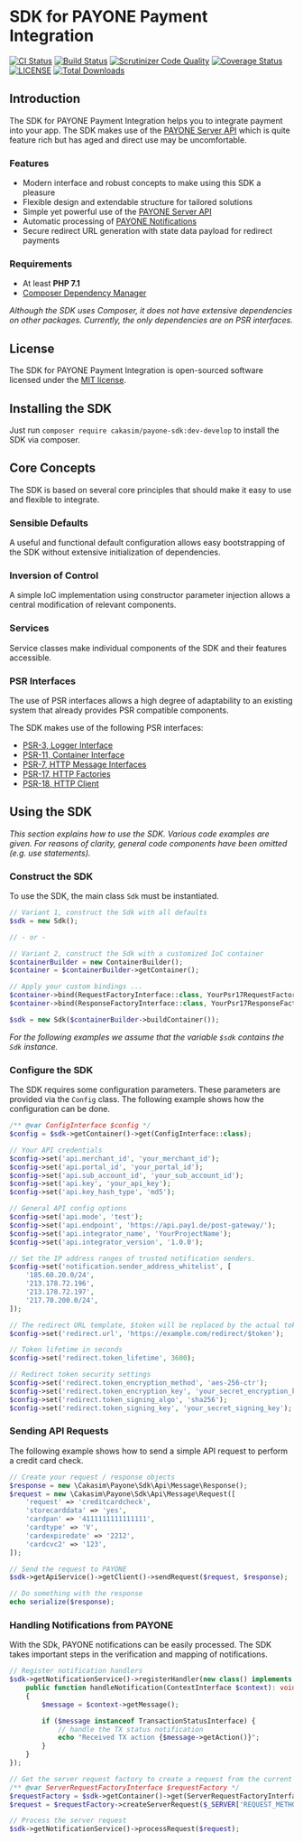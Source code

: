 SDK for PAYONE Payment Integration
==================================

[![CI Status](https://github.com/Cakasim/php-payone-sdk/workflows/CI/badge.svg?branch=master)](https://github.com/Cakasim/php-payone-sdk/actions)
[![Build Status](https://travis-ci.org/Cakasim/php-payone-sdk.svg?branch=master)](https://travis-ci.org/Cakasim/php-payone-sdk)
[![Scrutinizer Code Quality](https://scrutinizer-ci.com/g/Cakasim/php-payone-sdk/badges/quality-score.png?b=master)](https://scrutinizer-ci.com/g/Cakasim/php-payone-sdk/?branch=master)
[![Coverage Status](https://coveralls.io/repos/github/Cakasim/php-payone-sdk/badge.svg?branch=master)](https://coveralls.io/github/Cakasim/php-payone-sdk?branch=master)
[![LICENSE](https://img.shields.io/github/license/Cakasim/php-payone-sdk.svg)](LICENSE)
[![Total Downloads](https://poser.pugx.org/cakasim/payone-sdk/downloads)](https://packagist.org/packages/cakasim/payone-sdk)

Introduction
------------

The SDK for PAYONE Payment Integration helps you to integrate payment into your app. The SDK makes use of the
[PAYONE Server API](https://docs.payone.com/display/public/PLATFORM/Channel+Server+API) which is quite feature rich
but has aged and direct use may be uncomfortable.

### Features

 - Modern interface and robust concepts to make using this SDK a pleasure
 - Flexible design and extendable structure for tailored solutions
 - Simple yet powerful use of the [PAYONE Server API](https://docs.payone.com/display/public/PLATFORM/Channel+Server+API)
 - Automatic processing of [PAYONE Notifications](https://docs.payone.com/pages/releaseview.action?pageId=1213962)
 - Secure redirect URL generation with state data payload for redirect payments

### Requirements

 - At least **PHP 7.1**
 - [Composer Dependency Manager](https://getcomposer.org)

*Although the SDK uses Composer, it does not have extensive dependencies on other packages.
Currently, the only dependencies are on PSR interfaces.*

License
-------

The SDK for PAYONE Payment Integration is open-sourced software licensed under the [MIT license](LICENSE).

Installing the SDK
------------------

Just run `composer require cakasim/payone-sdk:dev-develop` to install the SDK via composer.

Core Concepts
-------------

The SDK is based on several core principles that should make it easy to use and flexible to integrate.

### Sensible Defaults

A useful and functional default configuration allows easy bootstrapping of the SDK without
extensive initialization of dependencies.

### Inversion of Control

A simple IoC implementation using constructor parameter injection allows a central
modification of relevant components.

### Services

Service classes make individual components of the SDK and their features accessible.

### PSR Interfaces

The use of PSR interfaces allows a high degree of adaptability to an existing system
that already provides PSR compatible components.

The SDK makes use of the following PSR interfaces:

 - [PSR-3, Logger Interface](https://www.php-fig.org/psr/psr-3/)
 - [PSR-11, Container Interface](https://www.php-fig.org/psr/psr-11/)
 - [PSR-7, HTTP Message Interfaces](https://www.php-fig.org/psr/psr-7/)
 - [PSR-17, HTTP Factories](https://www.php-fig.org/psr/psr-17/)
 - [PSR-18, HTTP Client](https://www.php-fig.org/psr/psr-18/)

Using the SDK
-------------

*This section explains how to use the SDK. Various code examples are given.
For reasons of clarity, general code components have been omitted
(e.g. use statements).*

### Construct the SDK

To use the SDK, the main class `Sdk` must be instantiated.

```php
// Variant 1, construct the Sdk with all defaults
$sdk = new Sdk();

// - or -

// Variant 2, construct the Sdk with a customized IoC container
$containerBuilder = new ContainerBuilder();
$container = $containerBuilder->getContainer();

// Apply your custom bindings ...
$container->bind(RequestFactoryInterface::class, YourPsr17RequestFactory::class);
$container->bind(ResponseFactoryInterface::class, YourPsr17ResponseFactory::class);

$sdk = new Sdk($containerBuilder->buildContainer());
```

*For the following examples we assume that the variable `$sdk`
contains the `Sdk` instance.*

### Configure the SDK

The SDK requires some configuration parameters. These parameters
are provided via the `Config` class. The following example shows how
the configuration can be done.

```php
/** @var ConfigInterface $config */
$config = $sdk->getContainer()->get(ConfigInterface::class);

// Your API credentials
$config->set('api.merchant_id', 'your_merchant_id');
$config->set('api.portal_id', 'your_portal_id');
$config->set('api.sub_account_id', 'your_sub_account_id');
$config->set('api.key', 'your_api_key');
$config->set('api.key_hash_type', 'md5');

// General API config options
$config->set('api.mode', 'test');
$config->set('api.endpoint', 'https://api.pay1.de/post-gateway/');
$config->set('api.integrator_name', 'YourProjectName');
$config->set('api.integrator_version', '1.0.0');

// Set the IP address ranges of trusted notification senders.
$config->set('notification.sender_address_whitelist', [
    '185.60.20.0/24',
    '213.178.72.196',
    '213.178.72.197',
    '217.70.200.0/24',
]);

// The redirect URL template, $token will be replaced by the actual token value.
$config->set('redirect.url', 'https://example.com/redirect/$token');

// Token lifetime in seconds
$config->set('redirect.token_lifetime', 3600);

// Redirect token security settings
$config->set('redirect.token_encryption_method', 'aes-256-ctr');
$config->set('redirect.token_encryption_key', 'your_secret_encryption_key');
$config->set('redirect.token_signing_algo', 'sha256');
$config->set('redirect.token_signing_key', 'your_secret_signing_key');
```

### Sending API Requests

The following example shows how to send a simple API request
to perform a credit card check.

```php
// Create your request / response objects
$response = new \Cakasim\Payone\Sdk\Api\Message\Response();
$request = new \Cakasim\Payone\Sdk\Api\Message\Request([
    'request' => 'creditcardcheck',
    'storecarddata' => 'yes',
    'cardpan' => '4111111111111111',
    'cardtype' => 'V',
    'cardexpiredate' => '2212',
    'cardcvc2' => '123',
]);

// Send the request to PAYONE
$sdk->getApiService()->getClient()->sendRequest($request, $response);

// Do something with the response
echo serialize($response);
```

### Handling Notifications from PAYONE

With the SDk, PAYONE notifications can be easily processed.
The SDK takes important steps in the verification and
mapping of notifications.

```php
// Register notification handlers
$sdk->getNotificationService()->registerHandler(new class() implements HandlerInterface {
    public function handleNotification(ContextInterface $context): void
    {
        $message = $context->getMessage();

        if ($message instanceof TransactionStatusInterface) {
            // handle the TX status notification
            echo "Received TX action {$message->getAction()}";
        }
    }
});

// Get the server request factory to create a request from the current environment
/** @var ServerRequestFactoryInterface $requestFactory */
$requestFactory = $sdk->getContainer()->get(ServerRequestFactoryInterface::class);
$request = $requestFactory->createServerRequest($_SERVER['REQUEST_METHOD'], $_SERVER['REQUEST_URI'], $_SERVER);

// Process the server request
$sdk->getNotificationService()->processRequest($request);
```
